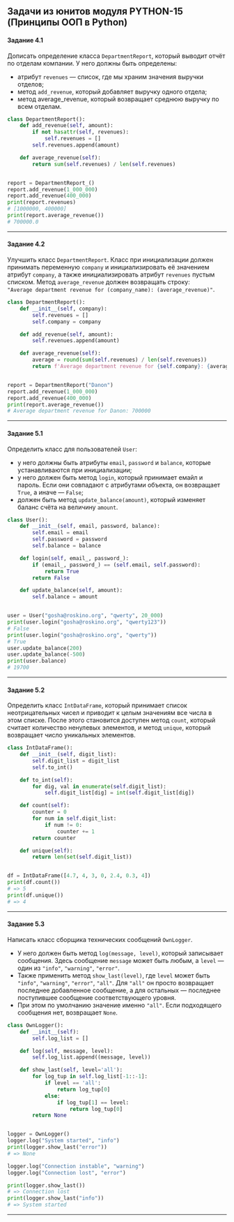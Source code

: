 ## Задачи из юнитов модуля PYTHON-15 (Принципы ООП в Python) ##

#### **Задание 4.1** ####

Дописать определение класса `DepartmentReport`, который выводит отчёт по отделам
компании. У него должны быть определены:

- атрибут `revenues`&nbsp;&mdash; список, где мы храним значения выручки отделов;
- метод `add_revenue`, который добавляет выручку одного отдела;
- метод average_revenue, который возвращает среднюю выручку по всем отделам.

```python
class DepartmentReport():
    def add_revenue(self, amount):
        if not hasattr(self, revenues):
            self.revenues = []
        self.revenues.append(amount)

    def average_revenue(self):
        return sum(self.revenues) / len(self.revenues)


report = DepartmentReport_()
report.add_revenue(1_000_000)
report.add_revenue(400_000)
print(report.revenues)
# [1000000, 400000]
print(report.average_revenue())
# 700000.0
```

----

#### **Задание 4.2** ####

Улучшить класс `DepartmentReport`. Класс при инициализации должен принимать
переменную `company` и инициализировать её значением атрибут `company`, а также
инициализировать атрибут `revenues` пустым списком. Метод `average_revenue`
должен возвращать строку:    
`"Average department revenue for (company_name): (average_revenue)"`.

```python
class DepartmentReport():
    def __init__(self, company):
        self.revenues = []
        self.company = company

    def add_revenue(self, amount):
        self.revenues.append(amount)

    def average_revenue(self):
        average = round(sum(self.revenues) / len(self.revenues))
        return f'Average department revenue for {self.company}: {average}'


report = DepartmentReport("Danon")
report.add_revenue(1_000_000)
report.add_revenue(400_000)
print(report.average_revenue())
# Average department revenue for Danon: 700000
```

----

#### **Задание 5.1** ####

Определить класс для пользователей `User`:

- у него должны быть атрибуты `email`, `password` и `balance`, которые
устанавливаются при инициализации;
- у него должен быть метод `login`, который принимает емайл и пароль. Если они
совпадают с атрибутами объекта, он возвращает `True`, а иначе&nbsp;&mdash;
`False`;
- должен быть метод `update_balance(amount)`, который изменяет баланс счёта на
величину `amount`.

```python
class User():
    def __init__(self, email, password, balance):
        self.email = email
        self.password = password
        self.balance = balance

    def login(self, email_, password_):
        if (email_, password_) == (self.email, self.password):
            return True
        return False

    def update_balance(self, amount):
        self.balance = amount


user = User("gosha@roskino.org", "qwerty", 20_000)
print(user.login("gosha@roskino.org", "qwerty123"))
# False
print(user.login("gosha@roskino.org", "qwerty"))
# True
user.update_balance(200)
user.update_balance(-500)
print(user.balance)
# 19700
```

----

#### **Задание 5.2** ####

Определить класс `IntDataFrame`, который принимает список неотрицательных чисел
и приводит к целым значениям все числа в этом списке. После этого становится
доступен метод `count`, который считает количество ненулевых элементов, и метод
`unique`, который возвращает число уникальных элементов.

```python
class IntDataFrame():
    def __init__(self, digit_list):
        self.digit_list = digit_list
        self.to_int()

    def to_int(self):
        for dig, val in enumerate(self.digit_list):
            self.digit_list[dig] = int(self.digit_list[dig])

    def count(self):
        counter = 0
        for num in self.digit_list:
            if num != 0:
                counter += 1
        return counter

    def unique(self):
        return len(set(self.digit_list))


df = IntDataFrame([4.7, 4, 3, 0, 2.4, 0.3, 4])
print(df.count())
# => 5
print(df.unique())
# => 4
```

----

#### **Задание 5.3** ####

Написать класс сборщика технических сообщений `OwnLogger`.

- У него должен быть метод `log(message, level)`, который записывает сообщения.
Здесь сообщение `message` может быть любым, а `level`&nbsp;&mdash; один из
`"info"`, `"warning"`, `"error"`.
- Также применить метод `show_last(level)`, где `level` может быть `"info"`,
`"warning"`, `"error"`, `"all"`. Для `"all"` он просто возвращает последнее
добавленное сообщение, а для остальных&nbsp;&mdash; последнее поступившее
сообщение соответствующего уровня.
- При этом по умолчанию значение именно `"all"`. Если подходящего сообщения нет,
возвращает `None`.

```python
class OwnLogger():
    def __init__(self):
        self.log_list = []

    def log(self, message, level):
        self.log_list.append((message, level))

    def show_last(self, level='all'):
        for log_tup in self.log_list[-1::-1]:
            if level == 'all':
                return log_tup[0]
            else:
                if log_tup[1] == level:
                    return log_tup[0]
        return None


logger = OwnLogger()
logger.log("System started", "info")
print(logger.show_last("error"))
# => None

logger.log("Connection instable", "warning")
logger.log("Connection lost", "error")

print(logger.show_last())
# => Connection lost
print(logger.show_last("info"))
# => System started
```

----
